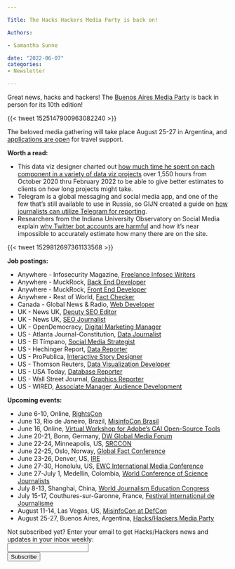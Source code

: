 ```yaml
---

Title: The Hacks Hackers Media Party is back on!

Authors: 

- Samantha Sunne

date: "2022-06-07" 
categories: 
- Newsletter 

---
```


Great news, hacks and hackers! The [Buenos Aires Media Party](https://www.mediaparty.info/) is back in person for its 10th edition!

{{< tweet 1525147900963082240 >}}

The beloved media gathering will take place August 25-27 in Argentina, and [applications are open](https://twitter.com/HacksHackersBA/status/1532393712575291392) for travel support.

**Worth a read:**



* This data viz designer charted out [how much time he spent on each component in a variety of data viz projects](https://nightingaledvs.com/timely-advice-how-long-does-dataviz-take/) over 1,550 hours from October 2020 thru February 2022 to be able to give better estimates to clients on how long projects might take.
* Telegram is a global messaging and social media app, and one of the few that’s still available to use in Russia, so GIJN created a guide on [how journalists can utilize Telegram for reporting](https://gijn.org/2022/05/19/how-journalists-can-investigate-on-telegram/).
* Researchers from the Indiana University Observatory on Social Media explain [why Twitter bot accounts are harmful](https://www.niemanlab.org/2022/05/how-many-bots-are-on-twitter-the-question-is-tough-to-answer-and-misses-the-point/) and how it’s near impossible to accurately estimate how many there are on the site.

{{< tweet 1529812697361133568 >}}

**Job postings:**



* Anywhere - Infosecurity Magazine, [Freelance Infosec Writers](https://talkingbiznews.com/biz-news-help-wanted/infosecurity-magazine-is-looking-for-information-security-writers/)
* Anywhere - MuckRock, [Back End Developer](https://www.muckrock.com/jobs/#backend)
* Anywhere - MuckRock, [Front End Developer](https://www.muckrock.com/jobs/#frontend)
* Anywhere - Rest of World, [Fact Checker](https://restofworld.org/about/hiring/fact-checker/)
* Canada - Global News & Radio, [Web Developer](https://can62e2.dayforcehcm.com/CandidatePortal/en-US/corusent/Site/CORUS/Posting/View/8649)
* UK - News UK, [Deputy SEO Editor](https://www.cisionjobs.co.uk/job/107864/deputy-seo-editor/)
* UK - News UK, [SEO Journalist](https://www.cisionjobs.co.uk/job/107867/seo-journalist/)
* UK - OpenDemocracy, [Digital Marketing Manager](https://www.journalism.co.uk/media-jobs/digital-marketing-manager/s75/a934124/)
* US - Atlanta Journal-Constitution, [Data Journalist](https://jobs.coxenterprises.com/job/15922386/data-journalist-atlanta-ga/)
* US - El Tímpano, [Social Media Strategist](https://www.eltimpano.org/new-blog/2022/5/19/apply-to-be-el-tmpanos-social-media-strategist)
* US - Hechinger Report, [Data Reporter](https://hechingerreport.org/jobs/)
* US - ProPublica, [Interactive Story Designer](https://propublica.forms.fm/interactive-story-designer/forms/9241)
* US - Thomson Reuters, [Data Visualization Developer](https://jobs.thomsonreuters.com/job/15947205/data-visualization-developer-level-1-journalist-new-york-ny/)
* US - USA Today, [Database Reporter](https://us62e2.dayforcehcm.com/CandidatePortal/en-US/gannett/Posting/View/51177)
* US - Wall Street Journal, [Graphics Reporter](https://wsj.jobs/washington-dc/graphics-reporter-news/117354D60D5A48DB99A4FFFB6CDF194C/job/?utm_campaign=RR%20XML%20Feed&utm_medium=Other&utm_source=RR%20XML%20Feed-DE)
* US - WIRED, [Associate Manager, Audience Development](https://condenast.wd5.myworkdayjobs.com/CondeCareers/job/1-World-Trade-Center-New-York-NY/Associate-Manager--Audience-Development_R-09591-1)

**Upcoming events:**



* June 6-10, Online, [RightsCon](https://www.rightscon.org/)
* June 13, Rio de Janeiro, Brazil, [MisinfoCon Brasil](https://misinfocon.com/lupa-and-hacks-hackers-announce-misinfocon-brasil-on-combating-disinformation-in-the-brazilian-4b3524555738)
* June 16, Online, [Virtual Workshop for Adobe’s CAI Open-Source Tools](https://lu.ma/ke8ha57o)
* June 20-21, Bonn, Germany, [DW Global Media Forum](https://www.dw.com/en/shaping-tomorrow-now/a-59407905)
* June 22-24, Minneapolis, US, [SRCCON](https://srccon.org)
* June 22-25, Oslo, Norway, [Global Fact Conference](https://www.poynter.org/fact-checking/2021/fact-checkers-will-meet-oslo-for-the-first-in-person-global-fact-conference-in-two-years/)
* June 23-26, Denver, US, [IRE](https://www.ire.org/training/conferences/)
* June 27-30, Honolulu, US, [EWC International Media Conference](https://www.eastwestcenter.org/professional-development/seminars-journalism-programs/ewc-international-media-conference)
* June 27-July 1, Medellín, Colombia, [World Conference of Science Journalists](https://wfsj.org/world-conference-on-science-journalists/)
* July 8-13, Shanghai, China, [World Journalism Education Congress](https://wjec.net/china-to-host-2022-world-journalism-education-congress/)
* July 15-17, Couthures-sur-Garonne, France, [Festival International de Journalisme](https://festivalinternationaldejournalisme.com/)
* August 11-14, Las Vegas, US, [MisinfoCon at DefCon](https://defcon.misinfocon.com/)
* August 25-27, Buenos Aires, Argentina, [Hacks/Hackers Media Party](https://www.mediaparty.info/)

<div id="mc_embed_signup"><form id="mc-embedded-subscribe-form" class="validate" action="//hackshackers.us1.list-manage.com/subscribe/post?u=c56f2e53d5ed6ef87f8aaa75c&amp;id=fb2bc6f10b" method="post" name="mc-embedded-subscribe-form" novalidate="" target="_blank">

<div id="mc_embed_signup_scroll">

<div class="mc-field-group"><label for="mce-EMAIL">Not subscribed yet? Enter your email to get Hacks/Hackers news and updates in your inbox weekly:  </label></div>

<div class="mc-field-group"><input id="mce-EMAIL" class="required email" name="EMAIL" type="email" value="" /></div>

<!-- real people should not fill this in and expect good things - do not remove this or risk form bot signups-->

<div style="position: absolute; left: -5000px;"><input tabindex="-1" name="b_c56f2e53d5ed6ef87f8aaa75c_fb2bc6f10b" type="text" value="" /></div>

<div class="clear"><input id="mc-embedded-subscribe" class="button" name="subscribe" type="submit" value="Subscribe" /></div>

</div>

</form></div>

<!--End mc_embed_signup-->

<meta name="twitter:card" content="summary">

<meta name="twitter:image:src" content="https://hackshackers.com/content-images/about/hackshackers_logomark.png">

